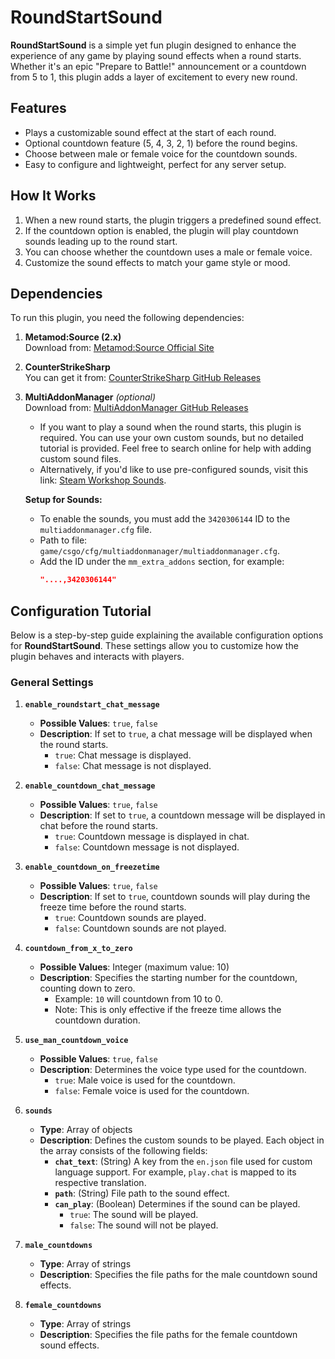 # RoundStartSound

**RoundStartSound** is a simple yet fun plugin designed to enhance the experience of any game by playing sound effects when a round starts. Whether it's an epic "Prepare to Battle!" announcement or a countdown from 5 to 1, this plugin adds a layer of excitement to every new round.

## Features

- Plays a customizable sound effect at the start of each round.
- Optional countdown feature (5, 4, 3, 2, 1) before the round begins.
- Choose between male or female voice for the countdown sounds.
- Easy to configure and lightweight, perfect for any server setup.

## How It Works

1. When a new round starts, the plugin triggers a predefined sound effect.
2. If the countdown option is enabled, the plugin will play countdown sounds leading up to the round start.
3. You can choose whether the countdown uses a male or female voice.
4. Customize the sound effects to match your game style or mood.

## Dependencies

To run this plugin, you need the following dependencies:

1. **Metamod:Source (2.x)**  
   Download from: [Metamod:Source Official Site](https://www.sourcemm.net/downloads.php/?branch=master)

2. **CounterStrikeSharp**  
   You can get it from: [CounterStrikeSharp GitHub Releases](https://github.com/roflmuffin/CounterStrikeSharp/releases)

3. **MultiAddonManager** *(optional)*  
   Download from: [MultiAddonManager GitHub Releases](https://github.com/Source2ZE/MultiAddonManager/releases)  

   - If you want to play a sound when the round starts, this plugin is required. You can use your own custom sounds, but no detailed tutorial is provided. Feel free to search online for help with adding custom sound files.
   - Alternatively, if you'd like to use pre-configured sounds, visit this link: [Steam Workshop Sounds](https://steamcommunity.com/sharedfiles/filedetails/?id=3420306144).  

   **Setup for Sounds:**
   - To enable the sounds, you must add the `3420306144` ID to the `multiaddonmanager.cfg` file.  
   - Path to file: `game/csgo/cfg/multiaddonmanager/multiaddonmanager.cfg`.  
   - Add the ID under the `mm_extra_addons` section, for example:  
     ```json
     "....,3420306144"
     ```
## Configuration Tutorial

Below is a step-by-step guide explaining the available configuration options for **RoundStartSound**. These settings allow you to customize how the plugin behaves and interacts with players.

### General Settings

1. **`enable_roundstart_chat_message`**  
   - **Possible Values**: `true`, `false`  
   - **Description**: If set to `true`, a chat message will be displayed when the round starts.  
     - `true`: Chat message is displayed.  
     - `false`: Chat message is not displayed.

2. **`enable_countdown_chat_message`**  
   - **Possible Values**: `true`, `false`  
   - **Description**: If set to `true`, a countdown message will be displayed in chat before the round starts.  
     - `true`: Countdown message is displayed in chat.  
     - `false`: Countdown message is not displayed.

3. **`enable_countdown_on_freezetime`**  
   - **Possible Values**: `true`, `false`  
   - **Description**: If set to `true`, countdown sounds will play during the freeze time before the round starts.  
     - `true`: Countdown sounds are played.  
     - `false`: Countdown sounds are not played.

4. **`countdown_from_x_to_zero`**  
   - **Possible Values**: Integer (maximum value: 10)  
   - **Description**: Specifies the starting number for the countdown, counting down to zero.  
     - Example: `10` will countdown from 10 to 0.  
     - Note: This is only effective if the freeze time allows the countdown duration.

5. **`use_man_countdown_voice`**  
   - **Possible Values**: `true`, `false`  
   - **Description**: Determines the voice type used for the countdown.  
     - `true`: Male voice is used for the countdown.  
     - `false`: Female voice is used for the countdown.

6. **`sounds`**  
   - **Type**: Array of objects  
   - **Description**: Defines the custom sounds to be played. Each object in the array consists of the following fields:  
     - **`chat_text`**: (String) A key from the `en.json` file used for custom language support. For example, `play.chat` is mapped to its respective translation.  
     - **`path`**: (String) File path to the sound effect.  
     - **`can_play`**: (Boolean) Determines if the sound can be played.  
       - `true`: The sound will be played.  
       - `false`: The sound will not be played.

7. **`male_countdowns`**  
   - **Type**: Array of strings  
   - **Description**: Specifies the file paths for the male countdown sound effects.

8. **`female_countdowns`**  
   - **Type**: Array of strings  
   - **Description**: Specifies the file paths for the female countdown sound effects.
